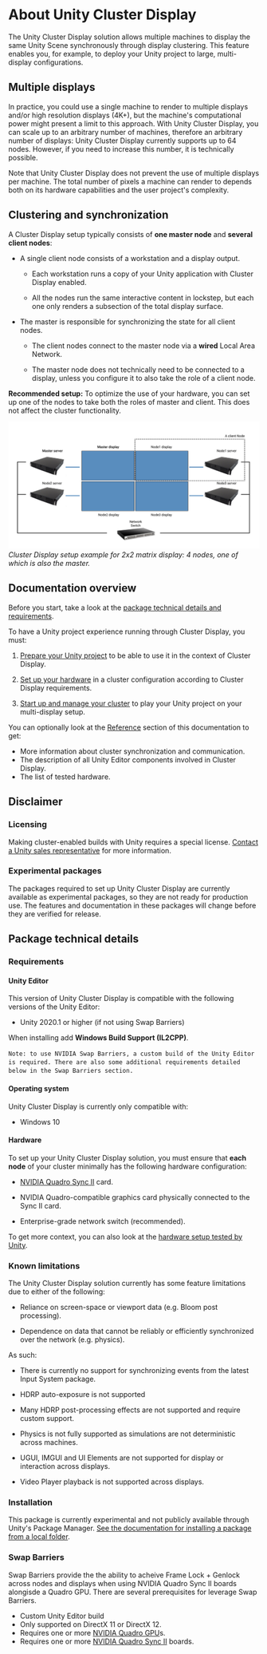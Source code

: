 # About Unity Cluster Display

The Unity Cluster Display solution allows multiple machines to display the same Unity Scene synchronously through display clustering. This feature enables you, for example, to deploy your Unity project to large, multi-display configurations.

## Multiple displays

In practice, you could use a single machine to render to multiple displays and/or high resolution displays (4K+), but the machine's computational power might present a limit to this approach. With Unity Cluster Display, you can scale up to an arbitrary number of machines, therefore an arbitrary number of displays: Unity Cluster Display currently supports up to 64 nodes. However, if you need to increase this number, it is technically possible.

Note that Unity Cluster Display does not prevent the use of multiple displays per machine. The total number of pixels a machine can render to depends both on its hardware capabilities and the user project's complexity.

## Clustering and synchronization

A Cluster Display setup typically consists of **one master node** and **several client nodes**:

-   A single client node consists of a workstation and a display output.

    -   Each workstation runs a copy of your Unity application with Cluster Display enabled.

    -   All the nodes run the same interactive content in lockstep, but each one only renders a subsection of the total display surface.

-   The master is responsible for synchronizing the state for all client nodes.

    -   The client nodes connect to the master node via a **wired** Local Area Network.

    -   The master node does not technically need to be connected to a display, unless you configure it to also take the role of a client node.

**Recommended setup:** To optimize the use of your hardware, you can set up one of the nodes to take both the roles of master and client. This does not affect the cluster functionality.

![](images/cluster-display-setup-example.png)
<br />*Cluster Display setup example for 2x2 matrix display: 4 nodes, one of which is also the master.*

## Documentation overview

Before you start, take a look at the [package technical details and requirements](#package-technical-details).

To have a Unity project experience running through Cluster Display, you must:

1.  [Prepare your Unity project](project-setup.md) to be able to use it in the context of Cluster Display.

2.  [Set up your hardware](hardware-setup.md) in a cluster configuration according to Cluster Display requirements.

3.  [Start up and manage your cluster](cluster-operation.md) to play your Unity project on your multi-display setup.

You can optionally look at the [Reference](reference.md) section of this documentation to get:
-   More information about cluster synchronization and communication.
-   The description of all Unity Editor components involved in Cluster Display.
-   The list of tested hardware.

## Disclaimer

### Licensing

Making cluster-enabled builds with Unity requires a special license. [Contact a Unity sales representative](https://create.unity3d.com/unity-sales) for more information.

### Experimental packages

The packages required to set up Unity Cluster Display are currently available as experimental packages, so they are not ready for production use. The features and documentation in these packages will change before they are verified for release.

## Package technical details

### Requirements

#### Unity Editor

This version of Unity Cluster Display is compatible with the following versions of the Unity Editor:

- Unity 2020.1 or higher (if not using Swap Barriers)

When installing add **Windows Build Support (IL2CPP)**.

`Note: to use NVIDIA Swap Barriers, a custom build of the Unity Editor is required. There are also some additional requirements detailed below in the Swap Barriers section.`

#### Operating system

Unity Cluster Display is currently only compatible with:

-   Windows 10

#### Hardware

To set up your Unity Cluster Display solution, you must ensure that **each node** of your cluster minimally has the following hardware configuration:

-   [NVIDIA Quadro Sync II](https://www.nvidia.com/en-us/design-visualization/solutions/quadro-sync/) card.

-   NVIDIA Quadro-compatible graphics card physically connected to the Sync II card.

-   Enterprise-grade network switch (recommended).

To get more context, you can also look at the [hardware setup tested by Unity](reference.md#tested-hardware).

### Known limitations

The Unity Cluster Display solution currently has some feature limitations due to either of the following:

-   Reliance on screen-space or viewport data (e.g. Bloom post processing).

-   Dependence on data that cannot be reliably or efficiently synchronized over the network (e.g. physics).

As such:

-   There is currently no support for synchronizing events from the latest Input System package.

-   HDRP auto-exposure is not supported

-   Many HDRP post-processing effects are not supported and require custom support.

-   Physics is not fully supported as simulations are not deterministic across machines.

-   UGUI, IMGUI and UI Elements are not supported for display or interaction across displays.

-   Video Player playback is not supported across displays.

### Installation

This package is currently experimental and not publicly available through Unity's Package Manager. [See the documentation for installing a package from a local folder](https://docs.unity3d.com/Manual/upm-ui-local.html).

### Swap Barriers

Swap Barriers provide the the ability to acheive Frame Lock + Genlock across nodes and displays when using NVIDIA Quadro Sync II boards alongisde a Quadro GPU. There are several prerequisites for leverage Swap Barriers.

- Custom Unity Editor build
- Only supported on DirectX 11 or DirectX 12.
- Requires one or more [NVIDIA Quadro GPU](https://www.nvidia.com/en-us/design-visualization/quadro/)s.
- Requires one or more [NVIDIA Quadro Sync II](https://www.nvidia.com/en-us/design-visualization/solutions/quadro-sync/) boards.
